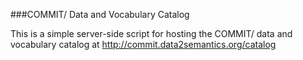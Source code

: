 ###COMMIT/ Data and Vocabulary Catalog

This is a simple server-side script for hosting the COMMIT/ data and vocabulary catalog at <http://commit.data2semantics.org/catalog>


